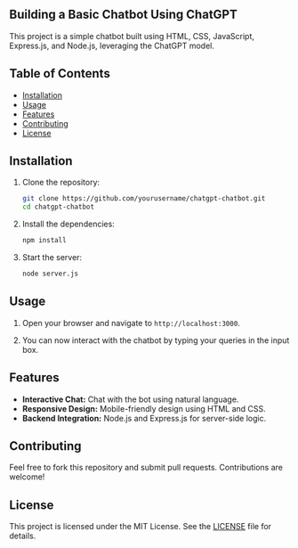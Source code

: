 ## Building a Basic Chatbot Using ChatGPT


This project is a simple chatbot built using HTML, CSS, JavaScript, Express.js, and Node.js, leveraging the ChatGPT model.

## Table of Contents

- [Installation](#installation)
- [Usage](#usage)
- [Features](#features)
- [Contributing](#contributing)
- [License](#license)

## Installation

1. Clone the repository:

    ```sh
    git clone https://github.com/yourusername/chatgpt-chatbot.git
    cd chatgpt-chatbot
    ```

2. Install the dependencies:

    ```sh
    npm install
    ```

3. Start the server:

    ```sh
    node server.js
    ```

## Usage

1. Open your browser and navigate to `http://localhost:3000`.

2. You can now interact with the chatbot by typing your queries in the input box.

## Features

- **Interactive Chat:** Chat with the bot using natural language.
- **Responsive Design:** Mobile-friendly design using HTML and CSS.
- **Backend Integration:** Node.js and Express.js for server-side logic.

## Contributing

Feel free to fork this repository and submit pull requests. Contributions are welcome!

## License

This project is licensed under the MIT License. See the [LICENSE](LICENSE) file for details.

